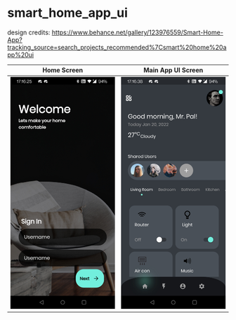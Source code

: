 # smart_home_app_ui

design credits: https://www.behance.net/gallery/123976559/Smart-Home-App?tracking_source=search_projects_recommended%7Csmart%20home%20app%20ui

| Home Screen | Main App UI Screen |
| ----------- | ----------- |
| ![](./assets/app_images/1.jpg) | ![](./assets/app_images/2.jpg) |
